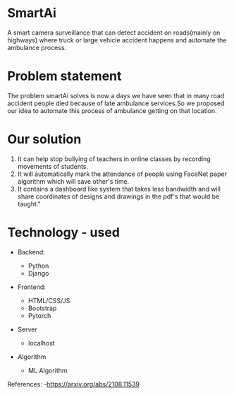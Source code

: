 # SmartAi
A smart camera surveillance that can detect accident on roads(mainly on highways) where truck or large vehicle accident happens and automate the ambulance process.

# Problem statement

The problem smartAi solves is now a days we have seen that in many road accident people died because of late ambulance services.So we proposed our idea to automate this process of ambulance getting on that location.

# Our solution

1. It can help stop bullying of teachers in online classes by recording movements of students.
2. It will automatically mark the attendance of people using FaceNet paper algorithm which will save other's time.
3. It contains a dashboard like system that takes less bandwidth and will share coordinates of designs and drawings in the pdf's that would be taught."


# Technology - used
- Backend:
  - Python
  - Django
  
- Frontend:
  - HTML/CSS/JS
  - Bootstrap
  - Pytorch
  
- Server
   - localhost
- Algorithm
   - ML Algorithm

  


References:
-https://arxiv.org/abs/2108.11539

